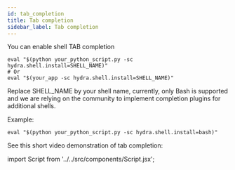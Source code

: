 ```yaml
---
id: tab_completion
title: Tab completion
sidebar_label: Tab completion
---
```

You can enable shell TAB completion 
```
eval "$(python your_python_script.py -sc hydra.shell.install=SHELL_NAME)"
# Or
eval "$(your_app -sc hydra.shell.install=SHELL_NAME)"
```

Replace SHELL_NAME by your shell name, currently, only Bash is supported and we are relying on the community to implement completion plugins for additional shells.

Example:
```
eval "$(python your_python_script.py -sc hydra.shell.install=bash)"
```

See this short video demonstration of tab completion:

import Script from '../../src/components/Script.jsx';

<Script id="asciicast-269503" src="https://asciinema.org/a/269503.js" async></Script>
